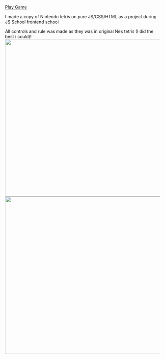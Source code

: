 [Play Game](https://romzesm.github.io/Tetris/tetris/)


I made a copy of Nintendo tetris on pure JS/CSS/HTML as a project during JS School frontend school

All controls and rule was made as they was in original Nes tetris (I did the best i could)!
<img src="https://github.com/RomZesM/Tetris/assets/81902803/188d4c42-0f5c-4e37-91fd-d32c39fe821a" width="512"/>
<img src="https://github.com/RomZesM/Tetris/assets/81902803/b856a6f6-7704-4311-89e1-72dfb04229b4" width="512"/>

